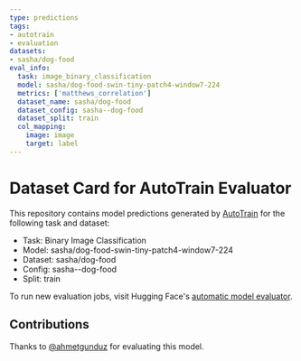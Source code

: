 ```yaml
---
type: predictions
tags:
- autotrain
- evaluation
datasets:
- sasha/dog-food
eval_info:
  task: image_binary_classification
  model: sasha/dog-food-swin-tiny-patch4-window7-224
  metrics: ['matthews_correlation']
  dataset_name: sasha/dog-food
  dataset_config: sasha--dog-food
  dataset_split: train
  col_mapping:
    image: image
    target: label
---
```

# Dataset Card for AutoTrain Evaluator

This repository contains model predictions generated by [AutoTrain](https://huggingface.co/autotrain) for the following task and dataset:

* Task: Binary Image Classification
* Model: sasha/dog-food-swin-tiny-patch4-window7-224
* Dataset: sasha/dog-food
* Config: sasha--dog-food
* Split: train

To run new evaluation jobs, visit Hugging Face's [automatic model evaluator](https://huggingface.co/spaces/autoevaluate/model-evaluator).

## Contributions

Thanks to [@ahmetgunduz](https://huggingface.co/ahmetgunduz) for evaluating this model.